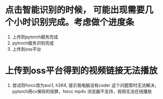 # 点击智能识别的时候， 可能出现需要几个小时识别完成。考虑做个进度条
1. 上传到pytorch服务完成
2. pytroch服务识别完成
3. 上传到oss平台
# 上传到oss平台得到的视频链接无法播放
1. 尝试将forcc改为avc1, h264, 提示我电脑没有coder
这个问题暂时无法解决，pytorch用cv保存的视屏，forcc mp4v 浏览器不支持，视频无法在线播放

